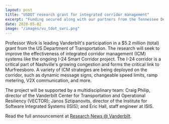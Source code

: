 ```yaml
---
layout: post
title: "USDOT research grant for integrated corridor management"
excerpt: "Funding secured along with our partners from the Tennessee Department of Transportation and the Southwest Research Institute."
date: 2020-05-02
image: "/images/vu_tdot_swri.png"
---
```


Professor Work is leading Vanderbilt's participation in a $5.2 million (total) grant from the US Department of Transportation. The research will seek to improve the effectiveness of integrated corridor management (ICM) systems like the ongoing I-24 Smart Corridor project. The I-24 corridor is a critical part of Nashville's growing congestion and forms the critical link to Murfreesboro. A variety of ICM strategies are being deployed on the corridor, such as dynamic message signs, changeable speed limits, ramp metering, V2X communication, and more.

The project will be supported by a multidisciplinary team: Craig Philip, director of the Vanderbilt Center for Transportation and Operational Resiliency (VECTOR); Janos Sztipanovits, director of the Institute for Software Integrated Systems (ISIS); and Eric Hall, staff engineer at ISIS.

Read the full announcement at [Research News @ Vanderbilt](https://news.vanderbilt.edu/2020/07/21/vanderbilt-tennessee-department-of-transportation-awarded-grant-from-u-s-department-of-transportation-to-enhance-i-24-smart-corridor-development-with-artificial-intelligence/).
